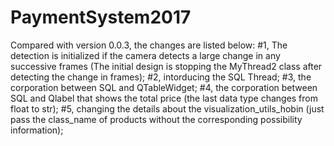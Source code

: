 # PaymentSystem2017
Compared with version 0.0.3, the changes are listed below:
#1, The detection is initialized if the camera detects a large change in any successive frames (The initial design is stopping the MyThread2 class after detecting the change in frames);
#2, intorducing the SQL Thread;
#3, the corporation between SQL and QTableWidget;
#4, the corporation between SQL and Qlabel that shows the total price (the last data type changes from float to str);
#5, changing the details about the visualization_utils_hobin (just pass the class_name of products without the corresponding possibility information);

